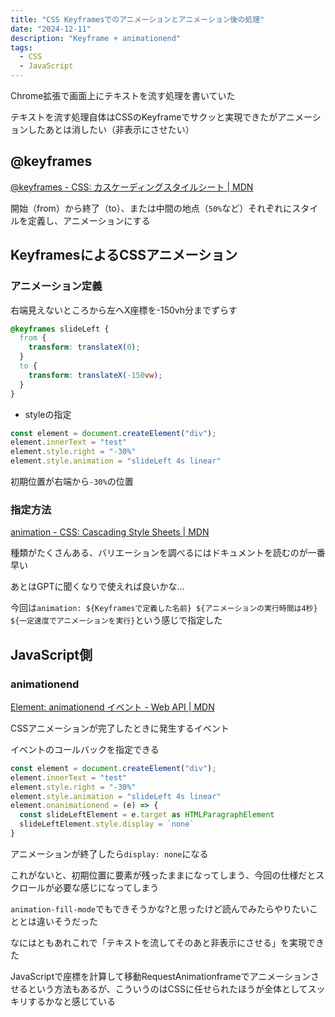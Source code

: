 ```yaml
---
title: "CSS Keyframesでのアニメーションとアニメーション後の処理"
date: "2024-12-11"
description: "Keyframe + animationend"
tags:
  - CSS
  - JavaScript
---
```


Chrome拡張で画面上にテキストを流す処理を書いていた

テキストを流す処理自体はCSSのKeyframeでサクッと実現できたがアニメーションしたあとは消したい（非表示にさせたい）

## @keyframes

[@keyframes - CSS: カスケーディングスタイルシート | MDN](https://developer.mozilla.org/ja/docs/Web/CSS/@keyframes)

開始（from）から終了（to）、または中間の地点（`50%`など）それぞれにスタイルを定義し、アニメーションにする

## KeyframesによるCSSアニメーション

### アニメーション定義

右端見えないところから左へX座標を-150vh分までずらす

```css
@keyframes slideLeft {
  from {
    transform: translateX(0);
  }
  to {
    transform: translateX(-150vw);
  }
}
```

- styleの指定

```javascript
const element = document.createElement("div");
element.innerText = "test"
element.style.right = "-30%"
element.style.animation = "slideLeft 4s linear"
```

初期位置が右端から`-30%`の位置

### 指定方法

[animation - CSS: Cascading Style Sheets | MDN](https://developer.mozilla.org/en-US/docs/Web/CSS/animation)

種類がたくさんある、バリエーションを調べるにはドキュメントを読むのが一番早い

あとはGPTに聞くなりで使えれば良いかな…

今回は`animation: ${Keyframesで定義した名前} ${アニメーションの実行時間は4秒} ${一定速度でアニメーションを実行}`という感じで指定した

## JavaScript側

### animationend

[Element: animationend イベント - Web API | MDN](https://developer.mozilla.org/ja/docs/Web/API/Element/animationend_event)

CSSアニメーションが完了したときに発生するイベント

イベントのコールバックを指定できる

```javascript
const element = document.createElement("div");
element.innerText = "test"
element.style.right = "-30%"
element.style.animation = "slideLeft 4s linear"
element.onanimationend = (e) => {
  const slideLeftElement = e.target as HTMLParagraphElement
  slideLeftElement.style.display = `none`
}
```

アニメーションが終了したら`display: none`になる

これがないと、初期位置に要素が残ったままになってしまう、今回の仕様だとスクロールが必要な感じになってしまう

`animation-fill-mode`でもできそうかな?と思ったけど読んでみたらやりたいこととは違いそうだった

なにはともあれこれで「テキストを流してそのあと非表示にさせる」を実現できた

JavaScriptで座標を計算して移動RequestAnimationframeでアニメーションさせるという方法もあるが、こういうのはCSSに任せられたほうが全体としてスッキリするかなと感じている


